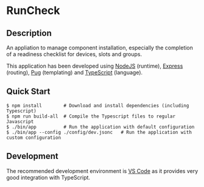 RunCheck
========

Description
-----------
An appliation to manage component installation,
especially the completion of a readiness checklist
for devices, slots and groups.

This application has been developed using [NodeJS](https://nodejs.org) (runtime),
[Express](https://expressjs.com/) (routing), [Pug](https://pugjs.org) (templating)
and [TypeScript](https://www.typescriptlang.org/) (language).


Quick Start
-----------
```
$ npm install        # Download and install dependencies (including Typescript)
$ npm run build-all  # Compile the Typescript files to regular Javascript
$ ./bin/app          # Run the application with default configuration
$ ./bin/app --config ./config/dev.jsonc   # Run the application with custom configuration
```

Development
-----------
The recommended development environment is [VS Code](https://code.visualstudio.com/)
as it provides very good integration with TypeScript.
